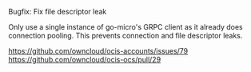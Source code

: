 Bugfix: Fix file descriptor leak

Only use a single instance of go-micro's GRPC client as it already
does connection pooling. This prevents connection and file descriptor leaks.

https://github.com/owncloud/ocis-accounts/issues/79
https://github.com/owncloud/ocis-ocs/pull/29
